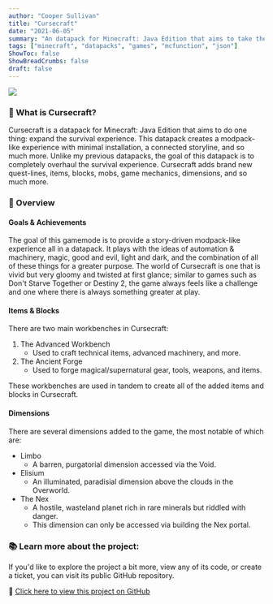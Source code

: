 ```yaml
---
author: "Cooper Sullivan"
title: "Cursecraft"
date: "2021-06-05"
summary: "An datapack for Minecraft: Java Edition that aims to take the survival experience to its limits while balancing minimal installation and high performance."
tags: ["minecraft", "datapacks", "games", "mcfunction", "json"]
ShowToc: false
ShowBreadCrumbs: false
draft: false
---
```


![](/images/cursecraft-datapack.png#center)

### 📖 What is Cursecraft?
Cursecraft is a datapack for Minecraft: Java Edition that aims to do one thing: expand the survival experience.
This datapack creates a modpack-like experience with minimal installation, a connected storyline, and so much more.
Unlike my previous datapacks, the goal of this datapack is to completely overhaul the survival experience.
Cursecraft adds brand new quest-lines, items, blocks, mobs, game mechanics, dimensions, and so much more.

### 🔎 Overview
#### Goals & Achievements
The goal of this gamemode is to provide a story-driven modpack-like experience all in a datapack.
It plays with the ideas of automation & machinery, magic, good and evil, light and dark, and the combination of all of these things for a greater purpose.
The world of Cursecraft is one that is vivid but very gloomy and twisted at first glance; similar to games such as Don't Starve Together or Destiny 2,
the game always feels like a challenge and one where there is always something greater at play.

#### Items & Blocks
There are two main workbenches in Cursecraft:
1. The Advanced Workbench
	- Used to craft technical items, advanced machinery, and more.
2. The Ancient Forge
	- Used to forge magical/supernatural gear, tools, weapons, and items.

These workbenches are used in tandem to create all of the added items and blocks in Cursecraft.

#### Dimensions
There are several dimensions added to the game, the most notable of which are:
- Limbo
	- A barren, purgatorial dimension accessed via the Void.
- Elisium
	- An illuminated, paradisial dimension above the clouds in the Overworld.
- The Nex
	- A hostile, wasteland planet rich in rare minerals but riddled with danger.
	- This dimension can only be accessed via building the Nex portal.

### 📚 Learn more about the project:
If you'd like to explore the project a bit more, view any of its code, or create a ticket,
you can visit its public GitHub repository.

🔗 [Click here to view this project on GitHub](https://github.com/coopersully/cursecraft)
